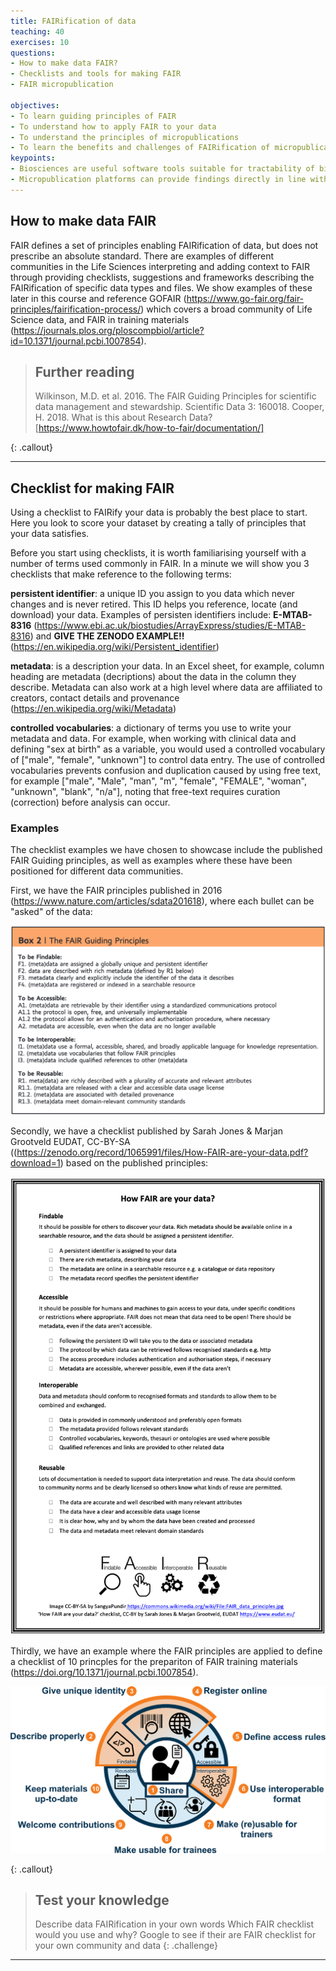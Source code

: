 ```yaml
---
title: FAIRification of data
teaching: 40
exercises: 10
questions:
- How to make data FAIR?
- Checklists and tools for making FAIR
- FAIR micropublication

objectives:
- To learn guiding principles of FAIR
- To understand how to apply FAIR to your data
- To understand the principles of micropublications
- To learn the benefits and challenges of FAIRification of micropublication platform 
keypoints:
- Biosciences are useful software tools suitable for tractability of biomedical research.
- Micropublication platforms can provide findings directly in line with the FAIR principles
---
```


## How to make data FAIR

FAIR defines a set of principles enabling FAIRification of data, but does not prescribe an absolute standard.  There are examples of different communities in the Life Sciences interpreting and adding context to FAIR through providing checklists, suggestions and frameworks describing the FAIRification of specific data types and files.  We show examples of these later in this course and reference GOFAIR (https://www.go-fair.org/fair-principles/fairification-process/) which covers a broad community of Life Science data, and FAIR in training materials (https://journals.plos.org/ploscompbiol/article?id=10.1371/journal.pcbi.1007854).

> ## Further reading
> Wilkinson, M.D. et al. 2016. The FAIR Guiding Principles for scientific data management and stewardship. Scientific Data 3: 160018.
> Cooper, H. 2018. What is this about Research Data? [https://www.howtofair.dk/how-to-fair/documentation/]
> 
{: .callout} 
___

## Checklist for making FAIR

Using a checklist to FAIRify your data is probably the best place to start.  Here you look to score your dataset by creating a tally of principles that your data satisfies.  

Before you start using checklists, it is worth familiarising yourself with a number of terms used commonly in FAIR.  In a minute we will show you 3 checklists that make reference to the following terms:

**persistent identifier**: a unique ID you assign to you data which never changes and is never retired.  This ID helps you reference, locate (and download) your data.  Examples of persisten identifiers include: **E-MTAB-8316** (https://www.ebi.ac.uk/biostudies/ArrayExpress/studies/E-MTAB-8316) and **GIVE THE ZENODO EXAMPLE!!**  (https://en.wikipedia.org/wiki/Persistent_identifier)

**metadata**: is a description your data.  In an Excel sheet, for example, column heading are metadata (decriptions) about the data in the column they describe.  Metadata can also work at a high level where data are affiliated to creators, contact details and provenance (https://en.wikipedia.org/wiki/Metadata)

**controlled vocabularies**: a dictionary of terms you use to write your metadata and data.  For example, when working with clinical data and defining "sex at birth" as a variable, you would used a controlled vocabulary of ["male", "female", "unknown"] to control data entry.  The use of controlled vocabularies prevents confusion and duplication caused by using free text, for example ["male", "Male", "man", "m", "female", "FEMALE", "woman", "unknown", "blank", "n/a"], noting that free-text requires curation (correction) before analysis can occur.

### Examples

The checklist examples we have chosen to showcase include the published FAIR Guiding principles, as well as examples where these have been positioned for different data communities.

First, we have the FAIR principles published in 2016 (https://www.nature.com/articles/sdata201618), where each bullet can be "asked" of the data:

![FAIRchecklist01](../fig/FAIRchecklist01.png)

Secondly, we have a checklist published by Sarah Jones & Marjan Grootveld EUDAT, CC-BY-SA ((https://zenodo.org/record/1065991/files/How-FAIR-are-your-data.pdf?download=1) based on the published principles:

![FAIRchecklist02](../fig/FAIRchecklist02.png)

Thirdly, we have an example where the FAIR principles are applied to define a checklist of 10 princples for the prepariton of FAIR training materials (https://doi.org/10.1371/journal.pcbi.1007854).

![FAIRchecklist03](../fig/FAIRchecklist03.png)

{: .callout}

> ## Test your knowledge
> Describe data FAIRification in your own words
> Which FAIR checklist would you use and why?
> Google to see if their are FAIR checklist for your own community and data
{: .challenge}
___


